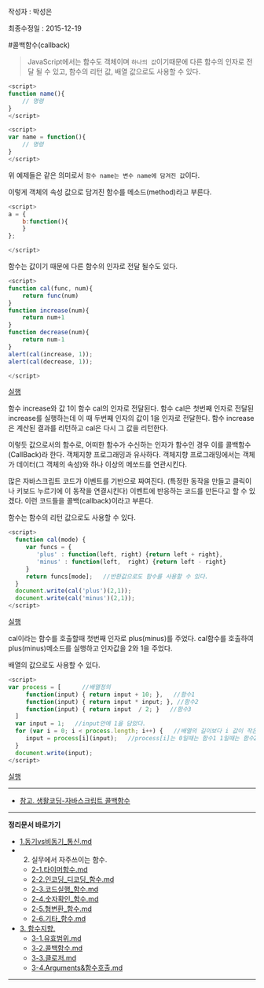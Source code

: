 작성자 : 박성은

최종수정일 : 2015-12-19



#콜백함수(callback)
 
>JavaScript에서는 함수도 객체이며 `하나의 값`이기때문에 다른 함수의 인자로 전달 될 수 있고, 함수의 리턴 값, 배열 값으로도 사용할 수 있다.

```javascript
<script>
function name(){
    // 명령 
}
</script>
```
```javascript
<script>
var name = function(){
    // 명령
}
</script>
```
위 예제들은 같은 의미로서 `함수 name는 변수 name에 담겨진 값`이다. 


이렇게 객체의 속성 값으로 담겨진 함수를 메소드(method)라고 부른다.

```javascript
<script>
a = {
    b:function(){
    }
};

</script>
```


함수는 값이기 때문에 다른 함수의 인자로 전달 될수도 있다.

```javascript
<script>
function cal(func, num){
    return func(num)
}
function increase(num){
    return num+1
}
function decrease(num){
    return num-1
}
alert(cal(increase, 1));
alert(cal(decrease, 1));

</script>
```
[실행](http://codepen.io/parkseongeun/pen/obxPJw?editors=001)

함수 increase와 값 1이 함수 cal의 인자로 전달된다. 함수 cal은 첫번째 인자로 전달된 increase를 실행하는데 이 때 두번째 인자의 값이 1을 인자로 전달한다. 함수 increase은 계산된 결과를 리턴하고 cal은 다시 그 값을 리턴한다.

이렇듯 값으로서의 함수로, 어떠한 함수가 수신하는 인자가 함수인 경우 이를 콜백함수(CallBack)라 한다.
객체지향 프로그래밍과 유사하다. 객체지향 프로그래밍에서는 객체가 데이터(그 객체의 속성)와 하나 이상의 메쏘드를 연관시킨다.

많은 자바스크립트 코드가 이벤트를 기반으로 짜여진다. (특정한 동작을 만들고 클릭이나 키보드 누르기에 이 동작을 연결시킨다) 이벤트에 반응하는 코드를 만든다고 할 수 있겠다. 이런 코드들을 콜백(callback)이라고 부른다.


함수는 함수의 리턴 값으로도 사용할 수 있다.

```javascript
<script>
  function cal(mode) {
     var funcs = {
        'plus' : function(left, right) {return left + right},
        'minus' : function(left,  right) {return left - right}
     }
     return funcs[mode];   //반환값으로도 함수를 사용할 수 있다.
  }
  document.write(cal('plus')(2,1));    
  document.write(cal('minus')(2,1));
</script>
```
[실행](http://codepen.io/parkseongeun/pen/bEpxOO?editors=001)

cal이라는 함수를 호출할때 첫번째 인자로 plus(minus)를 주었다.
cal함수를 호출하여 plus(minus)메소드를 실행하고 인자값을 2와 1을 주었다.



배열의 값으로도 사용할 수 있다.

```javascript
<script>
var process = [      //배열정의
     function(input) { return input + 10; },   //함수1
     function(input) { return input * input; }, //함수2
     function(input) { return input  / 2; }   //함수3
  ]
  var input = 1;   //input안에 1을 담았다.
  for (var i = 0; i < process.length; i++) {   //배열의 길이보다 i 값이 작은동안 1씩 증가
     input = process[i](input);   //process[i]는 0일때는 함수1 1일때는 함수2 2일때는 함수3의미한다.
  }
  document.write(input);
</script>
```
[실행](http://codepen.io/parkseongeun/pen/XXdPOX?editors=001)



----
 
* [참고. 생활코딩-자바스크립트 콜백함수](https://opentutorials.org/course/743/6508)   
 
----
 
**정리문서 바로가기**
 
* [1.동기vs비동기_통신.md](https://github.com/demun/FrontEndStudy/blob/master/document/Javascript/docs/1.%EB%8F%99%EA%B8%B0vs%EB%B9%84%EB%8F%99%EA%B8%B0_%ED%86%B5%EC%8B%A0.md)
* 2. 실무에서 자주쓰이는 함수.
    - [2-1.타이머함수.md](https://github.com/demun/FrontEndStudy/blob/master/document/Javascript/docs/2-1.%ED%83%80%EC%9D%B4%EB%A8%B8%ED%95%A8%EC%88%98.md)
    - [2-2.인코딩_디코딩_함수.md](https://github.com/demun/FrontEndStudy/blob/master/document/Javascript/docs/2-2.%EC%9D%B8%EC%BD%94%EB%94%A9_%EB%94%94%EC%BD%94%EB%94%A9_%ED%95%A8%EC%88%98.md)
    - [2-3.코드실행_함수.md](https://github.com/demun/FrontEndStudy/blob/master/document/Javascript/docs/2-3.%EC%BD%94%EB%93%9C%EC%8B%A4%ED%96%89_%ED%95%A8%EC%88%98.md)
    - [2-4.숫자확인_함수.md](https://github.com/demun/FrontEndStudy/blob/master/document/Javascript/docs/2-4.%EC%88%AB%EC%9E%90%ED%99%95%EC%9D%B8_%ED%95%A8%EC%88%98.md)
    - [2-5.형변환_함수.md](https://github.com/demun/FrontEndStudy/blob/master/document/Javascript/docs/2-5.%ED%98%95%EB%B3%80%ED%99%98_%ED%95%A8%EC%88%98.md)
    - [2-6.기타_함수.md](https://github.com/demun/FrontEndStudy/blob/master/document/Javascript/docs/2-6.%EA%B8%B0%ED%83%80_%ED%95%A8%EC%88%98.md)  
* [3. 함수지향.](https://github.com/demun/FrontEndStudy/blob/master/document/Javascript/docs/3-0.%ED%95%A8%EC%88%98%EC%A7%80%ED%96%A5.md)
    - [3-1.유효범위.md](https://github.com/demun/FrontEndStudy/blob/master/document/Javascript/docs/3-1.%EC%9C%A0%ED%9A%A8%EB%B2%94%EC%9C%84.md)
    - [3-2.콜백함수.md](https://github.com/demun/FrontEndStudy/blob/master/document/Javascript/docs/3-2.%EC%BD%9C%EB%B0%B1%ED%95%A8%EC%88%98.md)
    - [3-3.클로저.md](https://github.com/demun/FrontEndStudy/blob/master/document/Javascript/docs/3-3.%20%ED%81%B4%EB%A1%9C%EC%A0%80.md)
    - [3-4.Arguments&함수호출.md](https://github.com/demun/FrontEndStudy/blob/master/document/Javascript/docs/3-4.Arguments%26%ED%95%A8%EC%88%98%ED%98%B8%EC%B6%9C.md)
----
